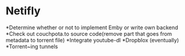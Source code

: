 # Netifly
*Determine whether or not to implement Emby or write own backend
*Check out couchpota.to source code(remove part that goes from metadata to torrent file)
*Integrate youtube-dl
*Dropblox (eventually)
*Torrent~ing tunnels

